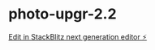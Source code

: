 # photo-upgr-2.2

[Edit in StackBlitz next generation editor ⚡️](https://stackblitz.com/~/github.com/shadles404/photo-upgr-2.2)